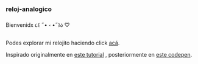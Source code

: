 ### reloj-analogico

Bienvenidx ૮꒰ ˶• ༝ •˶꒱ა ♡

Podes explorar mi relojito haciendo click [acá](https://barbarapaez.github.io/reloj-analogico/). 

Inspirado originalmente en [este tutorial](https://www.youtube.com/watch?v=weZFfrjF-k4) , posteriormente en [este codepen](https://codepen.io/imvpn22/pen/RwPvOgQ).



